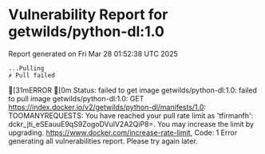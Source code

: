 # Vulnerability Report for getwilds/python-dl:1.0

Report generated on Fri Mar 28 01:52:38 UTC 2025

    ...Pulling
    ✗ Pull failed
[31mERROR  [0m Status: failed to get image getwilds/python-dl:1.0: failed to pull image getwilds/python-dl:1.0: GET https://index.docker.io/v2/getwilds/python-dl/manifests/1.0: TOOMANYREQUESTS: You have reached your pull rate limit as 'tfirmanfh': dckr_jti_eSEauuE9qS9ZogoDVulV2A2QiP8=. You may increase the limit by upgrading. https://www.docker.com/increase-rate-limit, Code: 1 
Error generating all vulnerabilities report. Please try again later.

